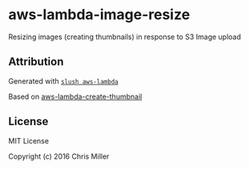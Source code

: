 # aws-lambda-image-resize

Resizing images (creating thumbnails) in response to S3 Image upload

## Attribution

Generated with [`slush aws-lambda`](https://github.com/giowe/slush-aws-lambda)

Based on [aws-lambda-create-thumbnail](https://github.com/trinketapp/aws-lambda-create-thumbnail)

## License
MIT License

Copyright (c) 2016 Chris Miller
